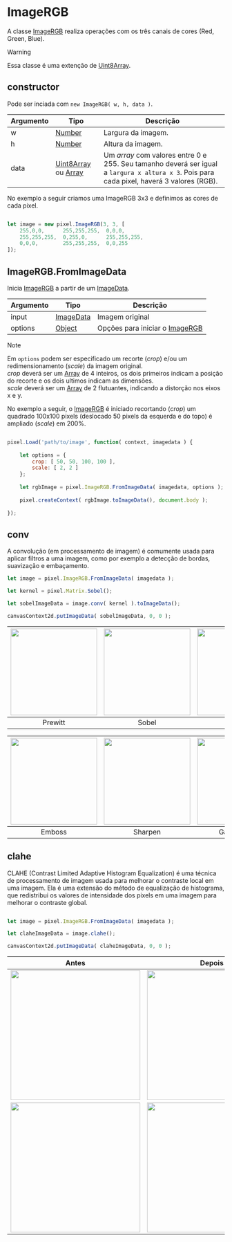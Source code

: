 
# ImageRGB

A classe [ImageRGB](https://github.com/devConcordia/pixel/blob/main/src/ImageRGB.mjs) realiza operações com os três canais de cores (Red, Green, Blue).

> [!WARNING]
> Essa classe é uma extenção de [Uint8Array](https://developer.mozilla.org/en-US/docs/Web/JavaScript/Reference/Global_Objects/Uint8Array).


## constructor

Pode ser inciada com `new ImageRGB( w, h, data )`.

| Argumento | Tipo | Descrição |
|-----------|------|-----------|
| w         | [Number](https://developer.mozilla.org/en-US/docs/Web/JavaScript/Reference/Global_Objects/Number) | Largura da imagem. |
| h         | [Number](https://developer.mozilla.org/en-US/docs/Web/JavaScript/Reference/Global_Objects/Number) | Altura da imagem. |
| data      | [Uint8Array](https://developer.mozilla.org/en-US/docs/Web/JavaScript/Reference/Global_Objects/Uint8Array) ou [Array](https://developer.mozilla.org/en-US/docs/Web/JavaScript/Reference/Global_Objects/Array) | Um *array* com valores entre 0 e 255. Seu tamanho deverá ser igual a `largura x altura x 3`. Pois para cada pixel, haverá 3 valores (RGB). |

No exemplo a seguir criamos uma ImageRGB 3x3 e definimos as cores de cada pixel.

```javascript

let image = new pixel.ImageRGB(3, 3, [
	255,0,0,      255,255,255,  0,0,0,
	255,255,255,  0,255,0,      255,255,255,
	0,0,0,        255,255,255,  0,0,255
]);

```

## ImageRGB.FromImageData

Inicia [ImageRGB](https://github.com/devConcordia/pixel/blob/main/src/ImageRGB.mjs) a partir de um [ImageData](https://developer.mozilla.org/en-US/docs/Web/API/ImageData).

| Argumento | Tipo | Descrição |
|-----------|------|-----------|
| input     | [ImageData](https://developer.mozilla.org/en-US/docs/Web/API/ImageData) | Imagem original |
| options   | [Object](https://developer.mozilla.org/en-US/docs/Web/JavaScript/Reference/Global_Objects/Object) | Opções para iniciar o [ImageRGB](https://github.com/devConcordia/pixel/blob/main/src/ImageRGB.mjs) |

> [!NOTE]
> Em `options` podem ser especificado um recorte (*crop*) e/ou um redimensionamento (*scale*) da imagem original.<br>
> *crop* deverá ser um [Array](https://developer.mozilla.org/en-US/docs/Web/JavaScript/Reference/Global_Objects/Array) de 4 inteiros, os dois primeiros indicam a posição do recorte e os dois ultimos indicam as dimensões.<br>
> *scale* deverá ser um [Array](https://developer.mozilla.org/en-US/docs/Web/JavaScript/Reference/Global_Objects/Array) de 2 flutuantes, indicando a distorção nos eixos x e y.

No exemplo a seguir, o [ImageRGB](https://github.com/devConcordia/pixel/blob/main/src/ImageRGB.mjs) é iniciado
recortando (*crop*) um quadrado 100x100 pixels (deslocado 50 pixels da esquerda e do topo) é ampliado (*scale*) em 200%.

```javascript

pixel.Load('path/to/image', function( context, imagedata ) {
	
	let options = {
		crop: [ 50, 50, 100, 100 ],
		scale: [ 2, 2 ]
	};
	
	let rgbImage = pixel.ImageRGB.FromImageData( imagedata, options );
	
	pixel.createContext( rgbImage.toImageData(), document.body );
	
});

```


## conv

A convolução (em processamento de imagem) é comumente usada para aplicar filtros a uma imagem, 
como por exemplo a detecção de bordas, suavização e embaçamento.

```javascript
let image = pixel.ImageRGB.FromImageData( imagedata );

let kernel = pixel.Matrix.Sobel();

let sobelImageData = image.conv( kernel ).toImageData();

canvasContext2d.putImageData( sobelImageData, 0, 0 );
```

| <img src="https://github.com/devConcordia/pixel/blob/main/docs/images/rgb-conv-prewitt.png" width="200" /> | <img src="https://github.com/devConcordia/pixel/blob/main/docs/images/rgb-conv-sobel.png" width="200" /> | <img src="https://github.com/devConcordia/pixel/blob/main/docs/images/rgb-conv-laplace.png" width="200" /> |
|:-:|:-:|:-:|
| Prewitt  | Sobel    | Laplace  |

| <img src="https://github.com/devConcordia/pixel/blob/main/docs/images/rgb-conv-emboss.png" width="200" /> | <img src="https://github.com/devConcordia/pixel/blob/main/docs/images/rgb-conv-sharpen.png" width="200" /> | <img src="https://github.com/devConcordia/pixel/blob/main/docs/images/rgb-conv-gaussian-blur.png" width="200" /> |
|:-:|:-:|:-:|
| Emboss   | Sharpen  | GaussianBlur |



## clahe

CLAHE (Contrast Limited Adaptive Histogram Equalization) é uma técnica de processamento de imagem usada para melhorar o contraste local em uma imagem.
Ela é uma extensão do método de equalização de histograma, que redistribui os valores de intensidade dos pixels em uma imagem para melhorar o contraste global. 

```javascript

let image = pixel.ImageRGB.FromImageData( imagedata );

let claheImageData = image.clahe();

canvasContext2d.putImageData( claheImageData, 0, 0 );

```

| Antes  | Depois    |
|:-:|:-:|
| <img src="https://github.com/devConcordia/pixel/blob/main/docs/examples/src/rock.jpg" width="300" /> | <img src="https://github.com/devConcordia/pixel/blob/main/docs/images/rgb-clahe.png" width="300" /> |
| <img src="https://github.com/devConcordia/pixel/blob/main/docs/examples/src/rgb-clahe-histogram-original.png" width="300" /> | <img src="https://github.com/devConcordia/pixel/blob/main/docs/images/rgb-clahe-histogram-final.png" width="300" /> |


